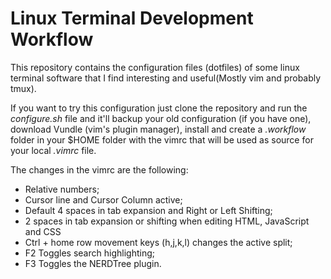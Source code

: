# Linux Terminal Development Workflow

This repository contains the configuration files (dotfiles) of some linux terminal software that I find interesting and useful(Mostly vim and probably tmux).

If you want to try this configuration just clone the repository and run the *configure.sh* file and it'll backup your old configuration (if you have one), download Vundle (vim's plugin manager), install and create a *.workflow* folder in your $HOME folder with the vimrc that will be used as source for your local *.vimrc* file.

The changes in the vimrc are the following:
- Relative numbers;
- Cursor line and Cursor Column active;
- Default 4 spaces in tab expansion and Right or Left Shifting;
- 2 spaces in tab expansion or shifting when editing HTML, JavaScript and CSS
- Ctrl + home row movement keys (h,j,k,l) changes the active split;
- F2 Toggles search highlighting;
- F3 Toggles the NERDTree plugin.
